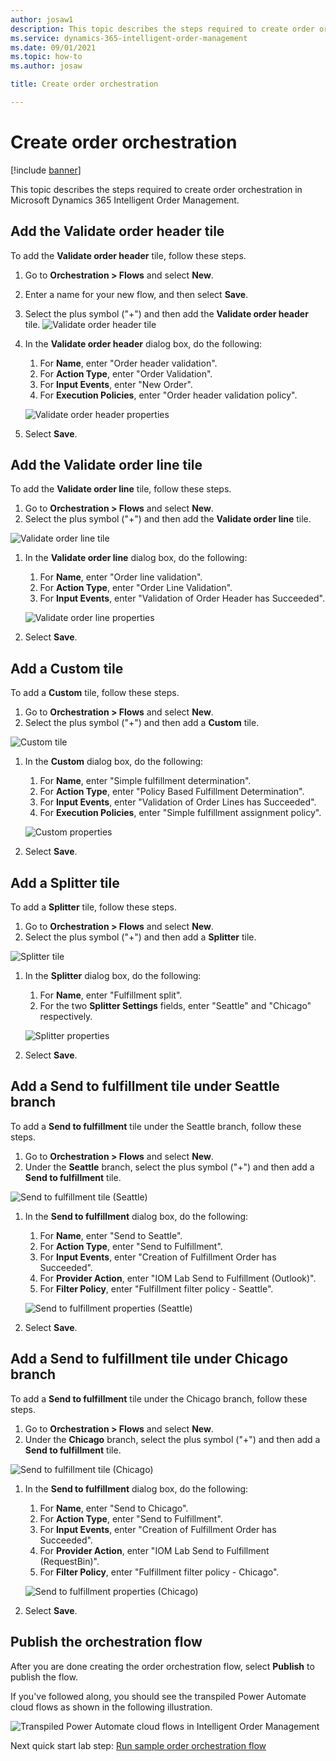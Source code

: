 ```yaml
---
author: josaw1
description: This topic describes the steps required to create order orchestration in Microsoft Dynamics 365 Intelligent Order Management.
ms.service: dynamics-365-intelligent-order-management
ms.date: 09/01/2021
ms.topic: how-to
ms.author: josaw

title: Create order orchestration

---
```


# Create order orchestration

[!include [banner](includes/banner.md)]

This topic describes the steps required to create order orchestration in Microsoft Dynamics 365 Intelligent Order Management.

## Add the Validate order header tile

To add the **Validate order header** tile, follow these steps.

1. Go to **Orchestration \> Flows** and select **New**.
1. Enter a name for your new flow, and then select **Save**.
1. Select the plus symbol ("+") and then add the **Validate order header** tile.
    ![Validate order header tile](media/lab_validate_order_header_tile.png)
1. In the **Validate order header** dialog box, do the following:
    1. For **Name**, enter "Order header validation".
    1. For **Action Type**, enter "Order Validation".
    1. For **Input Events**, enter "New Order".
    1. For **Execution Policies**, enter "Order header validation policy".

    ![Validate order header properties](media/lab_validate_order_header_properties.png)
1. Select **Save**.

## Add the Validate order line tile

To add the **Validate order line** tile, follow these steps.

1. Go to **Orchestration \> Flows** and select **New**.
1. Select the plus symbol ("+") and then add the **Validate order line** tile.

![Validate order line tile](media/lab_validate_order_line_tile.png)
1. In the **Validate order line** dialog box, do the following:
    1. For **Name**, enter "Order line validation".
    1. For **Action Type**, enter "Order Line Validation".
    1. For **Input Events**, enter "Validation of Order Header has Succeeded".

    ![Validate order line properties](media/lab_validate_order_line_properties.png)
1. Select **Save**.

## Add a Custom tile

To add a **Custom** tile, follow these steps.

1. Go to **Orchestration \> Flows** and select **New**.
1. Select the plus symbol ("+") and then add a **Custom** tile.

![Custom tile](media/lab_custom_tile.png)
1. In the **Custom** dialog box, do the following:
    1. For **Name**, enter "Simple fulfillment determination".
    1. For **Action Type**, enter "Policy Based Fulfillment Determination".
    1. For **Input Events**, enter "Validation of Order Lines has Succeeded".
    1. For **Execution Policies**, enter "Simple fulfillment assignment policy".

    ![Custom properties](media/lab_custom_properties.png)
1. Select **Save**.

## Add a Splitter tile

To add a **Splitter** tile, follow these steps.

1. Go to **Orchestration \> Flows** and select **New**.
1. Select the plus symbol ("+") and then add a **Splitter** tile.

![Splitter tile](media/lab_splitter_tile.png)
1. In the **Splitter** dialog box, do the following:
    1. For **Name**, enter "Fulfillment split".
    1. For the two **Splitter Settings** fields, enter "Seattle" and "Chicago" respectively.

    ![Splitter properties](media/lab_splitter_properties.png)
1. Select **Save**.

## Add a Send to fulfillment tile under Seattle branch

To add a **Send to fulfillment** tile under the Seattle branch, follow these steps.

1. Go to **Orchestration \> Flows** and select **New**.
1. Under the **Seattle** branch, select the plus symbol ("+") and then add a **Send to fulfillment** tile.

![Send to fulfillment tile (Seattle)](media/lab_send_fulfillment_tile.png)
1. In the **Send to fulfillment** dialog box, do the following:
    1. For **Name**, enter "Send to Seattle".
    1. For **Action Type**, enter "Send to Fulfillment".
    1. For **Input Events**, enter "Creation of Fulfillment Order has Succeeded".
    1. For **Provider Action**, enter "IOM Lab Send to Fulfillment (Outlook)".
    1. For **Filter Policy**, enter "Fulfillment filter policy - Seattle".

    ![Send to fulfillment properties (Seattle)](media/lab_send_fulfillment_prop.png)
1. Select **Save**.

## Add a Send to fulfillment tile under Chicago branch

To add a **Send to fulfillment** tile under the Chicago branch, follow these steps.

1. Go to **Orchestration \> Flows** and select **New**.
1. Under the **Chicago** branch, select the plus symbol ("+") and then add a **Send to fulfillment** tile.

![Send to fulfillment tile (Chicago)](media/lab_send_fulfillment_tile_2.png)
1. In the **Send to fulfillment** dialog box, do the following:
    1. For **Name**, enter "Send to Chicago".
    1. For **Action Type**, enter "Send to Fulfillment".
    1. For **Input Events**, enter "Creation of Fulfillment Order has Succeeded".
    1. For **Provider Action**, enter "IOM Lab Send to Fulfillment (RequestBin)".
    1. For **Filter Policy**, enter "Fulfillment filter policy - Chicago".

    ![Send to fulfillment properties (Chicago)](media/lab_send_fulfillment_prop_2.png)
1. Select **Save**.

## Publish the orchestration flow

After you are done creating the order orchestration flow, select **Publish** to publish the flow. 

If you've followed along, you should see the transpiled Power Automate cloud flows as shown in the following illustration.

![Transpiled Power Automate cloud flows in Intelligent Order Management](media/lab_order_orch.png)

Next quick start lab step: [Run sample order orchestration flow](lab-run-sample-order-orch-flow.md)

